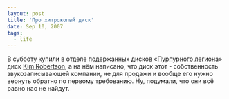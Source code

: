 ```yaml
---
layout: post
title: 'Про хитрожопый диск'
date: Sep 10, 2007
tags:
  - life
---
```


В субботу купили в отделе подержанных дисков «[Пурпурного легиона](http://plegion.ru/)» диск [Kim Robertson](http://www.kimrobertson.net/), а на нём написано, что диск этот - собственность звукозаписывающей компании, не для продажи и вообще его нужно вернуть обратно по первому требованию. Ну, подумали, что они всё равно нас не найдут.
